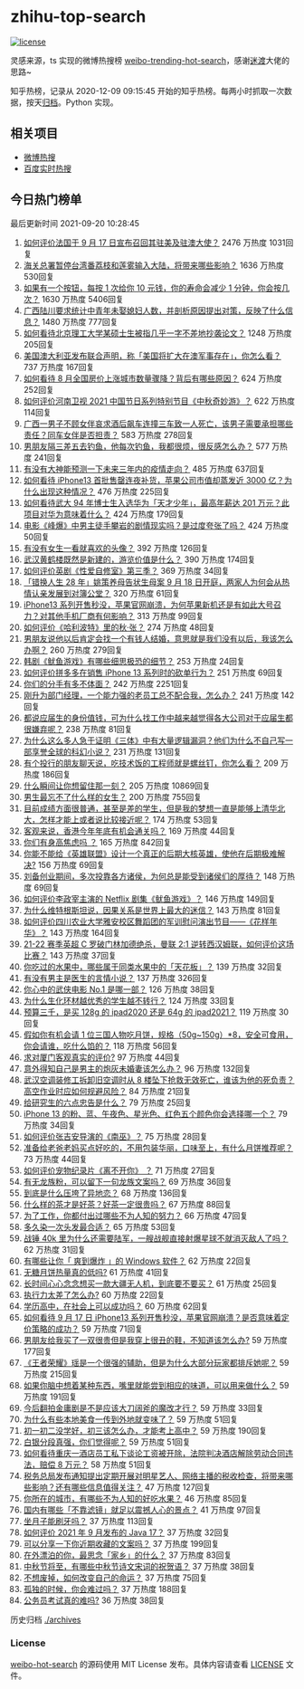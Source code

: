 # zhihu-top-search

[![license](https://img.shields.io/github/license/Arrackisarookie/zhihu-top-search)](https://github.com/Arrackisarookie/zhihu-top-search/blob/master/LICENSE)

灵感来源，ts 实现的微博热搜榜 [weibo-trending-hot-search](https://github.com/justjavac/weibo-trending-hot-search)，感谢[迷渡](https://github.com/justjavac)大佬的思路~

知乎热榜，记录从 2020-12-09 09:15:45 开始的知乎热榜。每两小时抓取一次数据，按天[归档](./archives)。Python 实现。

## 相关项目
+ [微博热搜](https://github.com/Arrackisarookie/weibo-hot-search)
+ [百度实时热搜](https://github.com/Arrackisarookie/baidu-hot-search)

## 今日热门榜单

<!-- Rank Begin -->

最后更新时间 2021-09-20 10:28:45

1. [如何评价法国于 9 月 17 日宣布召回其驻美及驻澳大使？](https://www.zhihu.com/question/487541819) 2476 万热度 1031回复
1. [海关总署暂停台湾番荔枝和莲雾输入大陆，将带来哪些影响？](https://www.zhihu.com/question/487754914) 1636 万热度 530回复
1. [如果有一个按钮，每按 1 次给你 10 元钱，你的寿命会减少 1 分钟，你会按几次？](https://www.zhihu.com/question/384995742) 1630 万热度 5406回复
1. [广西陆川要求统计中青年未娶媳妇人数，并剖析原因提出对策，反映了什么信息？](https://www.zhihu.com/question/487602698) 1480 万热度 777回复
1. [如何看待北京理工大学某硕士生被指几乎一字不差地抄袭论文？](https://www.zhihu.com/question/487690998) 1248 万热度 205回复
1. [美国澳大利亚发布联合声明，称「美国将扩大在澳军事存在」，你怎么看？](https://www.zhihu.com/question/487441681) 737 万热度 167回复
1. [如何看待 8 月全国房价上涨城市数量骤降？背后有哪些原因？](https://www.zhihu.com/question/487149660) 624 万热度 252回复
1. [如何评价河南卫视 2021 中国节日系列特别节目《中秋奇妙游》？](https://www.zhihu.com/question/487468979) 622 万热度 114回复
1. [广西一男子不顾女伴哀求酒后飙车连撞三车致一人死亡，该男子需要承担哪些责任？同车女伴是否担责？](https://www.zhihu.com/question/487543080) 583 万热度 278回复
1. [男朋友隔三差五去钓鱼，他每次钓鱼，我都很烦，很反感怎么办？](https://www.zhihu.com/question/473937991) 577 万热度 241回复
1. [有没有大神能预测一下未来三年内的疫情走向？](https://www.zhihu.com/question/478933195) 485 万热度 637回复
1. [如何看待 iPhone13 首批售罄连夜补货，苹果公司市值却蒸发近 3000 亿？为什么出现这种情况？](https://www.zhihu.com/question/487572631) 476 万热度 225回复
1. [如何看待武大 94 年博士生入选华为「天才少年」，最高年薪达 201 万元？此项目对华为意味着什么？](https://www.zhihu.com/question/487671146) 424 万热度 179回复
1. [电影《峰爆》中男主徒手攀岩的剧情现实吗？是过度夸张了吗？](https://www.zhihu.com/question/487532203) 424 万热度 50回复
1. [有没有女生一看就喜欢的头像？](https://www.zhihu.com/question/410954554) 392 万热度 126回复
1. [武汉黄鹤楼既然是新建的，游览价值是什么？](https://www.zhihu.com/question/463692637) 390 万热度 174回复
1. [如何评价英剧《性爱自修室》第三季？](https://www.zhihu.com/question/487371776) 369 万热度 34回复
1. [「错换人生 28 年」姚策养母告状生母案 9 月 18 日开庭，两家人为何会从热情认亲发展到对簿公堂？](https://www.zhihu.com/question/487624066) 320 万热度 61回复
1. [iPhone13 系列开售秒没，苹果官网崩溃，为何苹果新机还是有如此大号召力？对其他手机厂商有何影响？](https://www.zhihu.com/question/487519754) 313 万热度 99回复
1. [如何评价《哈利波特》里的秋·张？](https://www.zhihu.com/question/438739182) 274 万热度 48回复
1. [男朋友说他以后肯定会找一个有钱人结婚，意思就是我们没有以后，我该怎么办啊？](https://www.zhihu.com/question/484870415) 260 万热度 279回复
1. [韩剧《鱿鱼游戏》有哪些细思极恐的细节？](https://www.zhihu.com/question/487370520) 253 万热度 24回复
1. [如何评价拼多多在销售 iPhone 13 系列时的砍单行为？](https://www.zhihu.com/question/487572687) 251 万热度 69回复
1. [你们的分手有多不体面？](https://www.zhihu.com/question/363689631) 242 万热度 2251回复
1. [刚升为部门经理，一个能力强的老员工总不配合我，怎么办？](https://www.zhihu.com/question/485879434) 241 万热度 142回复
1. [都说应届生的身份值钱，可为什么找工作中越来越觉得各大公司对于应届生都很嫌弃呢？](https://www.zhihu.com/question/478918702) 238 万热度 81回复
1. [为什么这么多人急于证明《三体》中有大量逻辑漏洞？他们为什么不自己写一部享誉全球的科幻小说？](https://www.zhihu.com/question/487432334) 231 万热度 131回复
1. [有个投行的朋友聊天说，吃技术饭的工程师就是螺丝钉，你怎么看？](https://www.zhihu.com/question/440620770) 209 万热度 186回复
1. [什么瞬间让你想留住那一刻？](https://www.zhihu.com/question/59120465) 205 万热度 10869回复
1. [男生最忘不了什么样的女生？](https://www.zhihu.com/question/320387789) 200 万热度 755回复
1. [目前成绩方面很普通，甚至是差的学生，但是我的梦想一直是能够上清华北大，怎样才能上或者说比较接近呢？](https://www.zhihu.com/question/481879333) 174 万热度 53回复
1. [客观来说，香港今年年底有机会通关吗？](https://www.zhihu.com/question/483806679) 169 万热度 44回复
1. [你们有身高焦虑吗 ？](https://www.zhihu.com/question/479758563) 165 万热度 842回复
1. [你能不能给《英雄联盟》设计一个真正的后期大核英雄，使他在后期极难解决?](https://www.zhihu.com/question/478832598) 156 万热度 69回复
1. [刘备创业期间，多次投靠各方诸侯，为何总是能受到诸侯们的厚待？](https://www.zhihu.com/question/473259130) 148 万热度 69回复
1. [如何评价李政宰主演的 Netflix 剧集《鱿鱼游戏》？](https://www.zhihu.com/question/487370418) 146 万热度 149回复
1. [为什么维特根斯坦说，因果关系是世界上最大的迷信？](https://www.zhihu.com/question/64302676) 143 万热度 81回复
1. [如何评价四川农业大学雅安校区舞蹈团的军训慰问演出节目——《花样年华》？](https://www.zhihu.com/question/487656234) 143 万热度 164回复
1. [21-22 赛季英超 C 罗破门林加德绝杀，曼联 2:1 逆转西汉姆联，如何评价这场比赛？](https://www.zhihu.com/question/487847991) 143 万热度 37回复
1. [你吃过的水果中，哪些属于同类水果中的「天花板」？](https://www.zhihu.com/question/475540509) 139 万热度 32回复
1. [有没有男主是医生的言情小说？](https://www.zhihu.com/question/370530816) 137 万热度 326回复
1. [你心中的武侠电影 No.1 是哪一部？](https://www.zhihu.com/question/487580686) 126 万热度 38回复
1. [为什么生化环材越优秀的学生越不转行？](https://www.zhihu.com/question/487757797) 124 万热度 33回复
1. [预算三千，是买 128g 的 ipad2020 还是 64g 的 ipad2021？](https://www.zhihu.com/question/487029928) 119 万热度 30回复
1. [假如你有机会请 1 位三国人物吃月饼，规格（50g~150g）*8，安全可食用，你会请谁，吃什么馅的？](https://www.zhihu.com/question/487765397) 118 万热度 56回复
1. [求对厦门客观真实的评价?](https://www.zhihu.com/question/484198723) 97 万热度 44回复
1. [意外得知自己是男主的炮灰未婚妻该怎么办？](https://www.zhihu.com/question/469837216) 96 万热度 132回复
1. [武汉空调装修工拆卸旧空调时从 8 楼坠下抢救无效死亡，谁该为他的死负责？高空作业时应如何规避风险？](https://www.zhihu.com/question/487806156) 84 万热度 21回复
1. [给研究生的六点忠告是什么？](https://www.zhihu.com/question/486522815) 79 万热度 25回复
1. [iPhone 13 的粉、蓝、午夜色、星光色、红色五个颜色你会选择哪一个？](https://www.zhihu.com/question/486896159) 79 万热度 34回复
1. [如何评价张吉安导演的《南巫》？](https://www.zhihu.com/question/431145114) 75 万热度 28回复
1. [准备给老爸老妈买点好吃的，不用包装华丽，口味至上，有什么月饼推荐呢？](https://www.zhihu.com/question/485993633) 73 万热度 44回复
1. [如何评价宠物纪录片《离不开你》 ？](https://www.zhihu.com/question/487294879) 71 万热度 27回复
1. [有无龙族粉，可以留下一句龙族文案吗？](https://www.zhihu.com/question/487217612) 69 万热度 36回复
1. [到底是什么压垮了异地恋？](https://www.zhihu.com/question/479681398) 68 万热度 136回复
1. [什么样的茶才是好茶？好茶一定很贵吗？](https://www.zhihu.com/question/485680822) 67 万热度 88回复
1. [为了工作，你都付出过哪些不为人知的努力？](https://www.zhihu.com/question/51039916) 66 万热度 47回复
1. [多久染一次头发最合适？](https://www.zhihu.com/question/292904288) 65 万热度 53回复
1. [战锤 40k 里为什么还需要陆军，一艘战舰直接射爆星球不就消灭敌人了吗？](https://www.zhihu.com/question/482600570) 62 万热度 31回复
1. [有哪些让你「 爽到爆炸 」的 Windows 软件？](https://www.zhihu.com/question/486379997) 62 万热度 22回复
1. [无糖月饼热量真的低吗?](https://www.zhihu.com/question/486281536) 61 万热度 41回复
1. [长时间心心念念想买一款大疆无人机，到底要不要买？](https://www.zhihu.com/question/431030607) 61 万热度 25回复
1. [执行力太差了怎么办?](https://www.zhihu.com/question/355253201) 60 万热度 22回复
1. [学历高中，在社会上可以成功吗？](https://www.zhihu.com/question/487352345) 60 万热度 62回复
1. [如何看待 9 月 17 日 iPhone13 系列开售秒没，苹果官网崩溃？是否意味着定价策略的成功？](https://www.zhihu.com/question/487519729) 59 万热度 71回复
1. [男朋友给我买了一双很贵但是我穿上很丑的鞋，不知道该怎么办?](https://www.zhihu.com/question/486761628) 59 万热度 177回复
1. [《王者荣耀》瑶是一个很强的辅助，但是为什么大部分玩家都排斥她呢？](https://www.zhihu.com/question/486974153) 59 万热度 215回复
1. [如果你脑中想着某种东西，嘴里就能尝到相应的味道，可以用来做什么？](https://www.zhihu.com/question/479838289) 59 万热度 191回复
1. [今后翻拍金庸剧是不是应该大刀阔斧的魔改才行？](https://www.zhihu.com/question/479938730) 59 万热度 33回复
1. [为什么有些本地美食一传到外地就变味了？](https://www.zhihu.com/question/484813001) 59 万热度 51回复
1. [初一初二没学好，初三该怎么办，才能考上高中？](https://www.zhihu.com/question/484922800) 59 万热度 190回复
1. [白银分段真强，你们觉得呢？](https://www.zhihu.com/question/475002367) 59 万热度 51回复
1. [如何看待重庆一酒店员工私下谈论工资被开除，法院判决酒店解除劳动合同违法，赔偿 8 万元？](https://www.zhihu.com/question/486953469) 58 万热度 51回复
1. [税务总局发布通知提出定期开展对明星艺人、网络主播的税收检查，将带来哪些影响？还有哪些信息值得关注？](https://www.zhihu.com/question/487701637) 47 万热度 127回复
1. [你所在的城市，有哪些不为人知的好吃水果？](https://www.zhihu.com/question/484338729) 46 万热度 85回复
1. [国内有哪些「不靠滤镜」就足以震撼人心的景点？](https://www.zhihu.com/question/469772418) 41 万热度 97回复
1. [坐月子能刷牙吗？](https://www.zhihu.com/question/486699310) 37 万热度 113回复
1. [如何评价 2021 年 9 月发布的 Java 17？](https://www.zhihu.com/question/481067247) 37 万热度 32回复
1. [可以分享一下你近期收藏的文案吗？](https://www.zhihu.com/question/469650894) 37 万热度 199回复
1. [在外漂泊的你，最思念「家乡」的什么？](https://www.zhihu.com/question/487637522) 37 万热度 83回复
1. [中秋节将至，有哪些中秋节诗文宋词的祝贺语？](https://www.zhihu.com/question/485000264) 37 万热度 38回复
1. [不想废掉，如何改变自己的命运？](https://www.zhihu.com/question/485794175) 37 万热度 75回复
1. [孤独的时候，你会难过吗？](https://www.zhihu.com/question/487121005) 37 万热度 188回复
1. [公务员考试真的难吗?](https://www.zhihu.com/question/486450647) 36 万热度 38回复
<!-- Rank End -->

历史归档 [./archives](./archives)

### License

[weibo-hot-search](https://github.com/Arrackisarookie/zhihu-top-search) 的源码使用 MIT License 发布。具体内容请查看 [LICENSE](./LICENSE) 文件。
